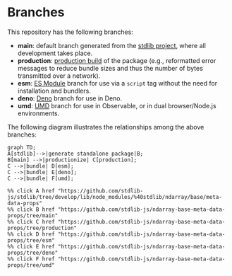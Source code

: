 <!--

@license Apache-2.0

Copyright (c) 2022 The Stdlib Authors.

Licensed under the Apache License, Version 2.0 (the "License");
you may not use this file except in compliance with the License.
You may obtain a copy of the License at

    http://www.apache.org/licenses/LICENSE-2.0

Unless required by applicable law or agreed to in writing, software
distributed under the License is distributed on an "AS IS" BASIS,
WITHOUT WARRANTIES OR CONDITIONS OF ANY KIND, either express or implied.
See the License for the specific language governing permissions and
limitations under the License.

-->

# Branches

This repository has the following branches:

-   **main**: default branch generated from the [stdlib project][stdlib-url], where all development takes place.
-   **production**: [production build][production-url] of the package (e.g., reformatted error messages to reduce bundle sizes and thus the number of bytes transmitted over a network).
-   **esm**: [ES Module][esm-url] branch for use via a `script` tag without the need for installation and bundlers.
-   **deno**: [Deno][deno-url] branch for use in Deno.
-   **umd**: [UMD][umd-url] branch for use in Observable, or in dual browser/Node.js environments.

The following diagram illustrates the relationships among the above branches:

```mermaid
graph TD;
A[stdlib]-->|generate standalone package|B;
B[main] -->|productionize| C[production];
C -->|bundle| D[esm];
C -->|bundle| E[deno];
C -->|bundle| F[umd];

%% click A href "https://github.com/stdlib-js/stdlib/tree/develop/lib/node_modules/%40stdlib/ndarray/base/meta-data-props"
%% click B href "https://github.com/stdlib-js/ndarray-base-meta-data-props/tree/main"
%% click C href "https://github.com/stdlib-js/ndarray-base-meta-data-props/tree/production"
%% click D href "https://github.com/stdlib-js/ndarray-base-meta-data-props/tree/esm"
%% click E href "https://github.com/stdlib-js/ndarray-base-meta-data-props/tree/deno"
%% click F href "https://github.com/stdlib-js/ndarray-base-meta-data-props/tree/umd"
```

[stdlib-url]: https://github.com/stdlib-js/stdlib/tree/develop/lib/node_modules/%40stdlib/ndarray/base/meta-data-props
[production-url]: https://github.com/stdlib-js/ndarray-base-meta-data-props/tree/production
[deno-url]: https://github.com/stdlib-js/ndarray-base-meta-data-props/tree/deno
[umd-url]: https://github.com/stdlib-js/ndarray-base-meta-data-props/tree/umd
[esm-url]: https://github.com/stdlib-js/ndarray-base-meta-data-props/tree/esm